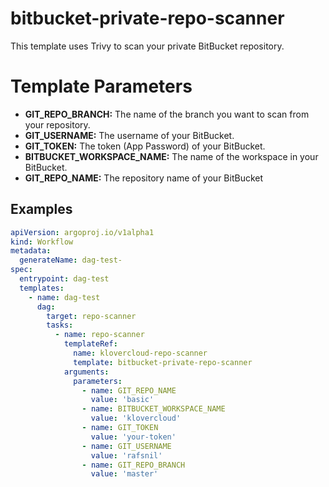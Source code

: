# bitbucket-private-repo-scanner
This template uses Trivy to scan your private BitBucket repository.

# Template Parameters
- **GIT_REPO_BRANCH:** The name of the branch you want to scan from your repository.
- **GIT_USERNAME:** The username of your BitBucket.
- **GIT_TOKEN:** The token (App Password) of your BitBucket.
- **BITBUCKET_WORKSPACE_NAME:** The name of the workspace in your BitBucket.
- **GIT_REPO_NAME:** The repository name of your BitBucket

## Examples
```yaml  
apiVersion: argoproj.io/v1alpha1
kind: Workflow
metadata:
  generateName: dag-test-
spec:
  entrypoint: dag-test
  templates:
    - name: dag-test
      dag:
        target: repo-scanner
        tasks:
          - name: repo-scanner
            templateRef:
              name: klovercloud-repo-scanner
              template: bitbucket-private-repo-scanner
            arguments:
              parameters:
                - name: GIT_REPO_NAME
                  value: 'basic'
                - name: BITBUCKET_WORKSPACE_NAME
                  value: 'klovercloud'
                - name: GIT_TOKEN
                  value: 'your-token'
                - name: GIT_USERNAME
                  value: 'rafsnil'
                - name: GIT_REPO_BRANCH
                  value: 'master'
```